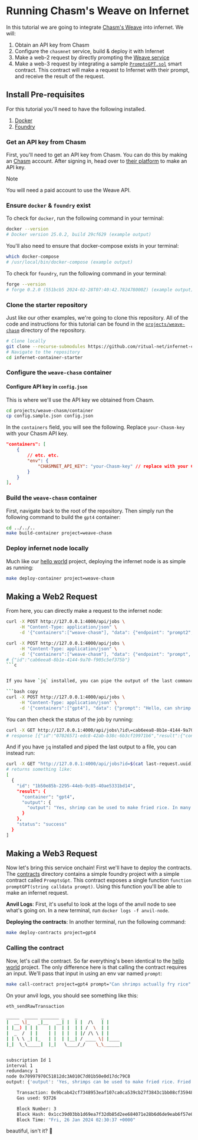 # Running Chasm's Weave on Infernet

In this tutorial we are going to integrate [Chasm's Weave](https://weave.Chasm.net/) into infernet. We will:

1. Obtain an API key from Chasm
2. Configure the `chasmnet` service, build & deploy it with Infernet
3. Make a web-2 request by directly prompting the [Weave service](./container)
4. Make a web-3 request by integrating a sample [`PromptsGPT.sol`](./contracts/src/PromptsGPT.sol) smart contract. This
contract will make a request to Infernet with their prompt, and receive the result of the request.

## Install Pre-requisites

For this tutorial you'll need to have the following installed.

1. [Docker](https://docs.docker.com/engine/install/)
2. [Foundry](https://book.getfoundry.sh/getting-started/installation)

### Get an API key from Chasm

First, you'll need to get an API key from Chasm. You can do this by making
an [Chasm](https://Chasm.net/) account.
After signing in, head over to [their platform](https://weave.Chasm.net/) to
make an API key.

> [!NOTE]
> You will need a paid account to use the Weave API.

### Ensure `docker` & `foundry` exist

To check for `docker`, run the following command in your terminal:
```bash copy
docker --version
# Docker version 25.0.2, build 29cf629 (example output)
```

You'll also need to ensure that docker-compose exists in your terminal:
```bash copy
which docker-compose
# /usr/local/bin/docker-compose (example output)
```

To check for `foundry`, run the following command in your terminal:
```bash copy
forge --version
# forge 0.2.0 (551bcb5 2024-02-28T07:40:42.782478000Z) (example output)
```

### Clone the starter repository
Just like our other examples, we're going to clone this repository.
All of the code and instructions for this tutorial can be found in the
[`projects/weave-chasm`](https://github.com/ritual-net/infernet-container-starter/tree/main/projects/weave-chasm)
directory of the repository.

```bash copy
# Clone locally
git clone --recurse-submodules https://github.com/ritual-net/infernet-container-starter
# Navigate to the repository
cd infernet-container-starter
```

### Configure the `weave-chasm` container

#### Configure API key in `config.json`
This is where we'll use the API key we obtained from Chasm.

```bash
cd projects/weave-chasm/container
cp config.sample.json config.json
```

In the `containers` field, you will see the following. Replace `your-Chasm-key` with your Chasm API key.

```json
"containers": [
    {
        // etc. etc.
        "env": {
            "CHASMNET_API_KEY": "your-Chasm-key" // replace with your Chasm API key
        }
    }
],
```

### Build the `weave-chasm` container

First, navigate back to the root of the repository. Then simply run the following command to build the `gpt4`
container:

```bash copy
cd ../../..
make build-container project=weave-chasm
```

### Deploy infernet node locally

Much like our [hello world](../hello-world/hello-world.md) project, deploying the infernet node is as
simple as running:

```bash copy
make deploy-container project=weave-chasm
```

## Making a Web2 Request

From here, you can directly make a request to the infernet node:

```bash
curl -X POST http://127.0.0.1:4000/api/jobs \
     -H "Content-Type: application/json" \
     -d '{"containers":["weave-chasm"], "data": {"endpoint": "prompt2",  "body": "{"input": {}}"}}'

curl -X POST http://127.0.0.1:4000/api/jobs \
     -H "Content-Type: application/json" \
     -d '{"containers":["weave-chasm"], "data": {"endpoint": "prompt", "endpoint_id": "9395",  "body": "{\\"input\\": {}}"}}'
# {"id":"cab6eea8-8b1e-4144-9a70-f905c5ef375b"}
```c


If you have `jq` installed, you can pipe the output of the last command to a file:

```bash copy
curl -X POST http://127.0.0.1:4000/api/jobs \
     -H "Content-Type: application/json" \
     -d '{"containers":["gpt4"], "data": {"prompt": "Hello, can shrimp actually fry rice?"}}' | jq -r ".id" > last-job.uuid
```

You can then check the status of the job by running:

```bash copy
curl -X GET http://127.0.0.1:4000/api/jobs\?id\=cab6eea8-8b1e-4144-9a70-f905c5ef375b
# response [{"id":"07026571-edc8-42ab-b38c-6b3cf19971b6","result":{"container":"gpt4","output":{"message":"No, shrimps cannot fry rice by themselves. However, in culinary terms, shrimp fried rice is a popular dish in which cooked shrimp are added to fried rice along with other ingredients. Cooks or chefs prepare it by frying the rice and shrimps together usually in a wok or frying pan."}},"status":"success"}]
```

And if you have `jq` installed and piped the last output to a file, you can instead run:

```bash
curl -X GET "http://127.0.0.1:4000/api/jobs?id=$(cat last-request.uuid)" | jq .
# returns something like:
[
  {
    "id": "1b50e85b-2295-44eb-9c85-40ae5331bd14",
    "result": {
      "container": "gpt4",
      "output": {
        "output": "Yes, shrimp can be used to make fried rice. In many Asian cuisines, shrimp is a popular ingredient in fried rice dishes. The shrimp adds flavor and protein to the dish, and can be cooked along with the rice and other ingredients such as vegetables, eggs, and seasonings."
      }
    },
    "status": "success"
  }
]
```

## Making a Web3 Request

Now let's bring this service onchain! First we'll have to deploy the contracts.
The [contracts](contracts)
directory contains a simple foundry project with a simple contract called `PromptsGpt`.
This contract exposes a single
function `function promptGPT(string calldata prompt)`. Using this function you'll be
able to make an infernet request.

**Anvil Logs**: First, it's useful to look at the logs of the anvil node to see what's
going on. In a new terminal, run
`docker logs -f anvil-node`.

**Deploying the contracts**: In another terminal, run the following command:

```bash
make deploy-contracts project=gpt4
```

### Calling the contract

Now, let's call the contract. So far everything's been identical to
the [hello world](projects/hello-world/README.mdllo-world/README.md) project. The only
difference here is that calling the contract requires an input. We'll pass that input in
using an env var named
`prompt`:

```bash copy
make call-contract project=gpt4 prompt="Can shrimps actually fry rice"
```

On your anvil logs, you should see something like this:

```bash
eth_sendRawTransaction

_____  _____ _______ _    _         _
|  __ \|_   _|__   __| |  | |  /\   | |
| |__) | | |    | |  | |  | | /  \  | |
|  _  /  | |    | |  | |  | |/ /\ \ | |
| | \ \ _| |_   | |  | |__| / ____ \| |____
|_|  \_\_____|  |_|   \____/_/    \_\______|


subscription Id 1
interval 1
redundancy 1
node 0x70997970C51812dc3A010C7d01b50e0d17dc79C8
output: {'output': 'Yes, shrimps can be used to make fried rice. Fried rice is a versatile dish that can be made with various ingredients, including shrimp. Shrimp fried rice is a popular dish in many cuisines, especially in Asian cuisine.'}

    Transaction: 0x9bcab42cf7348953eaf107ca0ca539cb27f3843c1bb08cf359484c71fcf44d2b
    Gas used: 93726

    Block Number: 3
    Block Hash: 0x1cc39d03bb1d69ea7f32db85d2ee684071e28b6d6de9eab6f57e011e11a7ed08
    Block Time: "Fri, 26 Jan 2024 02:30:37 +0000"
```

beautiful, isn't it? 🥰
